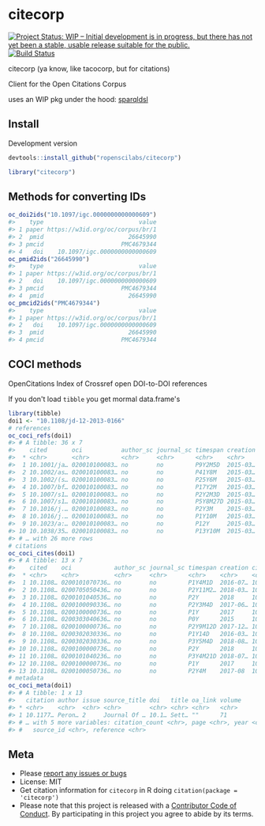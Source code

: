 citecorp
=========

[![Project Status: WIP – Initial development is in progress, but there has not yet been a stable, usable release suitable for the public.](https://www.repostatus.org/badges/latest/wip.svg)](https://www.repostatus.org/#wip)
[![Build Status](https://travis-ci.com/ropenscilabs/citecorp.svg?branch=master)](https://travis-ci.com/ropenscilabs/citecorp)



citecorp (ya know, like tacocorp, but for citations) 

Client for the Open Citations Corpus

uses an WIP pkg under the hood: [sparqldsl][]

## Install

Development version


```r
devtools::install_github("ropenscilabs/citecorp")
```


```r
library("citecorp")
```

## Methods for converting IDs


```r
oc_doi2ids("10.1097/igc.0000000000000609")
#>    type                           value
#> 1 paper https://w3id.org/oc/corpus/br/1
#> 2  pmid                        26645990
#> 3 pmcid                      PMC4679344
#> 4   doi    10.1097/igc.0000000000000609
oc_pmid2ids("26645990")
#>    type                           value
#> 1 paper https://w3id.org/oc/corpus/br/1
#> 2   doi    10.1097/igc.0000000000000609
#> 3 pmcid                      PMC4679344
#> 4  pmid                        26645990
oc_pmcid2ids("PMC4679344")
#>    type                           value
#> 1 paper https://w3id.org/oc/corpus/br/1
#> 2   doi    10.1097/igc.0000000000000609
#> 3  pmid                        26645990
#> 4 pmcid                      PMC4679344
```

## COCI methods

OpenCitations Index of Crossref open DOI-to-DOI references

If you don't load `tibble` you get mormal data.frame's


```r
library(tibble)
doi1 <- "10.1108/jd-12-2013-0166"
# references
oc_coci_refs(doi1)
#> # A tibble: 36 x 7
#>    cited       oci           author_sc journal_sc timespan creation citing 
#>  * <chr>       <chr>         <chr>     <chr>      <chr>    <chr>    <chr>  
#>  1 10.1001/ja… 020010100083… no        no         P9Y2M5D  2015-03… 10.110…
#>  2 10.1002/as… 020010100083… no        no         P41Y8M   2015-03… 10.110…
#>  3 10.1002/(s… 020010100083… no        no         P25Y6M   2015-03… 10.110…
#>  4 10.1007/bf… 020010100083… no        no         P17Y2M   2015-03… 10.110…
#>  5 10.1007/s1… 020010100083… no        no         P2Y2M3D  2015-03… 10.110…
#>  6 10.1007/s1… 020010100083… no        no         P5Y8M27D 2015-03… 10.110…
#>  7 10.1016/j.… 020010100083… no        no         P2Y3M    2015-03… 10.110…
#>  8 10.1016/j.… 020010100083… no        no         P1Y10M   2015-03… 10.110…
#>  9 10.1023/a:… 020010100083… no        no         P12Y     2015-03… 10.110…
#> 10 10.1038/35… 020010100083… no        no         P13Y10M  2015-03… 10.110…
#> # … with 26 more rows
# citations
oc_coci_cites(doi1)
#> # A tibble: 13 x 7
#>    cited    oci            author_sc journal_sc timespan creation citing   
#>  * <chr>    <chr>          <chr>     <chr>      <chr>    <chr>    <chr>    
#>  1 10.1108… 0200101070736… no        no         P1Y4M1D  2016-07… 10.1177/…
#>  2 10.1108… 0200705050436… no        no         P2Y11M2… 2018-03… 10.7554/…
#>  3 10.1108… 0200101040536… no        no         P2Y      2018     10.1145/…
#>  4 10.1108… 0200100090336… no        no         P2Y3M4D  2017-06… 10.1093/…
#>  5 10.1108… 0200100000736… no        no         P1Y      2017     10.1007/…
#>  6 10.1108… 0200303040636… no        no         P0Y      2015     10.3346/…
#>  7 10.1108… 0200100000736… no        no         P2Y9M12D 2017-12… 10.1007/…
#>  8 10.1108… 0200302030336… no        no         P1Y14D   2016-03… 10.3233/…
#>  9 10.1108… 0200302030336… no        no         P3Y5M4D  2018-08… 10.3233/…
#> 10 10.1108… 0200100000736… no        no         P2Y      2018     10.1007/…
#> 11 10.1108… 0200101040236… no        no         P3Y4M21D 2018-07… 10.1142/…
#> 12 10.1108… 0200100000736… no        no         P1Y      2017     10.1007/…
#> 13 10.1108… 0200100050736… no        no         P2Y4M    2017-08  10.1057/…
# metadata
oc_coci_meta(doi1)
#> # A tibble: 1 x 13
#>   citation author issue source_title doi   title oa_link volume
#> * <chr>    <chr>  <chr> <chr>        <chr> <chr> <chr>   <chr> 
#> 1 10.1177… Peron… 2     Journal Of … 10.1… Sett… ""      71    
#> # … with 5 more variables: citation_count <chr>, page <chr>, year <chr>,
#> #   source_id <chr>, reference <chr>
```


## Meta

* Please [report any issues or bugs](https://github.com/ropenscilabs/citecorp/issues)
* License: MIT
* Get citation information for `citecorp` in R doing `citation(package = 'citecorp')`
* Please note that this project is released with a [Contributor Code of Conduct](CODE_OF_CONDUCT.md). By participating in this project you agree to abide by its terms.

[sparqldsl]: https://github.com/ropenscilabs/sparqldsl

